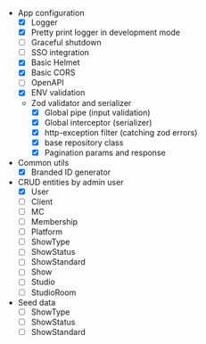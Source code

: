 
- App configuration
  - [x] Logger
  - [x] Pretty print logger in development mode
  - [ ] Graceful shutdown
  - [ ] SSO integration
  - [x] Basic Helmet
  - [x] Basic CORS
  - [ ] OpenAPI 
  - [x] ENV validation
  - Zod validator and serializer
    - [x] Global pipe (input validation)
    - [x] Global interceptor (serializer)
    - [x] http-exception filter (catching zod errors)
    - [x] base repository class
    - [x] Pagination params and response

- Common utils
  - [x] Branded ID generator

- CRUD entities by admin user
  - [x] User 
  - [ ] Client 
  - [ ] MC 
  - [ ] Membership 
  - [ ] Platform 
  - [ ] ShowType 
  - [ ] ShowStatus 
  - [ ] ShowStandard 
  - [ ] Show 
  - [ ] Studio 
  - [ ] StudioRoom 

- Seed data
  - [ ] ShowType
  - [ ] ShowStatus
  - [ ] ShowStandard
